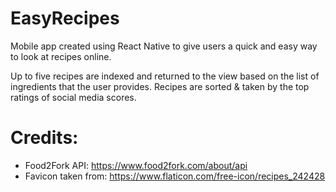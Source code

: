 # EasyRecipes
Mobile app created using React Native to give users a quick and easy way to look at recipes online.

Up to five recipes are indexed and returned to the view based on the list of ingredients that the user provides.
Recipes are sorted & taken by the top ratings of social media scores.

# Credits:
+ Food2Fork API: https://www.food2fork.com/about/api
+ Favicon taken from: https://www.flaticon.com/free-icon/recipes_242428
